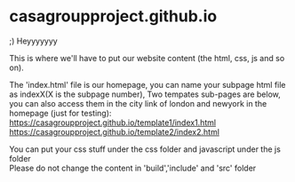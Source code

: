 # casagroupproject.github.io
;) Heyyyyyyy

This is where we'll have to put our website content (the html, css, js and so on). 

The 'index.html' file is our homepage, you can name your subpage html file as indexX(X is the subpage number),
Two tempates sub-pages are below, you can also access them in the city link of london and newyork in the homepage (just for testing):</br>
https://casagroupproject.github.io/template1/index1.html </br>
https://casagroupproject.github.io/template2/index2.html

You can put your css stuff under the css folder and javascript under the js folder </br>
Please do not change the content in 'build','include' and 'src' folder 